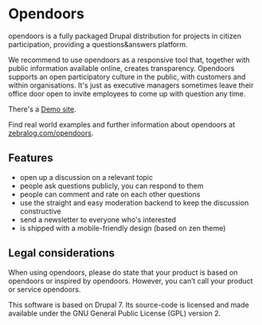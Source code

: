 # Opendoors

opendoors is a fully packaged Drupal distribution for projects in citizen
participation, providing a questions&answers platform.

We recommend to use opendoors as a responsive tool that, together with public
information available online, creates transparency. Opendoors supports an open
participatory culture in the public, with customers and within organisations.
It's just as executive managers sometimes leave their office door open to invite employees
to come up with question any time.

There's a [Demo site][demo-site-link].

Find real world examples and further information about opendoors at
[zebralog.com/opendoors][product-site-link].

## Features

- open up a discussion on a relevant topic
- people ask questions publicly, you can respond to them
- people can comment and rate on each other questions
- use the straight and easy moderation backend to keep the discussion constructive
- send a newsletter to everyone who's interested
- is shipped with a mobile-friendly design (based on zen theme)

## Legal considerations

When using opendoors, please do state that your product is based on opendoors
or inspired by opendoors. However, you can’t call your product or service opendoors.

This software is based on Drupal 7. Its source-code is licensed and made
available under the GNU General Public License (GPL) version 2.



[demo-site-link]: http://opendoors-demo.zebralog.de
[product-site-link]: http://zebralog.com/opendoors